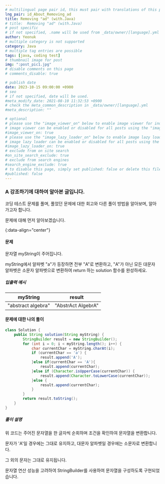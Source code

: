 ```yaml
---
# multilingual page pair id, this must pair with translations of this page. (This name must be unique)
lng_pair: id_About_Removing_ad
title: Removing "ad" (with.Java)
# title:  Removing "ad" (with.Java)
# post specific
# if not specified, .name will be used from _data/owner/[language].yml
author: Yeonuk
# multiple category is not supported
category: Java
# multiple tag entries are possible
tags: [java, coding test]
# thumbnail image for post
img: ":post_pic1.jpg"
# disable comments on this page
# comments_disable: true

# publish date
date: 2023-10-15 09:00:00 +0900
# seo
# if not specified, date will be used.
#meta_modify_date: 2021-08-10 11:32:53 +0900
# check the meta_common_description in _data/owner/[language].yml
#meta_description: ""

# optional
# please use the "image_viewer_on" below to enable image viewer for individual pages or posts (_posts/ or [language]/_posts folders).
# image viewer can be enabled or disabled for all posts using the "image_viewer_posts: true" setting in _data/conf/main.yml.
#image_viewer_on: true
# please use the "image_lazy_loader_on" below to enable image lazy loader for individual pages or posts (_posts/ or [language]/_posts folders).
# image lazy loader can be enabled or disabled for all posts using the "image_lazy_loader_posts: true" setting in _data/conf/main.yml.
#image_lazy_loader_on: true
# exclude from on site search
#on_site_search_exclude: true
# exclude from search engines
#search_engine_exclude: true
# to disable this page, simply set published: false or delete this file
#published: false
---
```


<!-- outline-start -->

### A 강조하기에 대하여 알아본 글입니다.

코딩 테스트 문제를 풀며, 풀었던 문제에 대한 회고와 다른 풀이 방법을 알아보며, 알아가고자 합니다.

문제에 대해 먼저 알아보겠습니다.

{:data-align="center"}

<!-- outline-end -->

#### 문제

문자열 myString이 주어집니다.

myString에서 알파벳 "a"가 등장하면 전부 "A"로 변환하고, "A"가 아닌 모든 대문자 알파벳은 소문자 알파벳으로 변환하여 return 하는 solution 함수를 완성하세요.

##### 입출력 예시

| myString           | result             |
| ------------------ | ------------------ |
| "abstract algebra" | "AbstrAct AlgebrA" |

<!-- | start_num | end_num | result |
| --------- | ------- | ------ |
| 10        | 3       | 0      | -->

#### 문제에 대한 나의 풀이

```java
class Solution {
    public String solution(String myString) {
        StringBuilder result = new StringBuilder();
        for (int i = 0; i < myString.length(); i++) {
            char currentChar = myString.charAt(i);
            if (currentChar == 'a') {
                result.append('A');
            }else if(currentChar == 'A'){
                result.append(currentChar);
            }else if (Character.isUpperCase(currentChar)) {
                result.append(Character.toLowerCase(currentChar));
            }else {
                result.append(currentChar);
            }
        }
        return result.toString();
    }
}
```

##### 풀이 설명

위 코드는 주어진 문자열을 한 글자씩 순회하며 조건을 확인하여 문자열을 변환합니다.

문자가 'A'일 경우에는 그대로 유지하고, 대문자 알파벳일 경우에는 소문자로 변환합니다.

그 외의 문자는 그대로 유지됩니다.

문자열 연산 성능을 고려하여 StringBuilder를 사용하여 문자열을 구성하도록 구현되었습니다.
